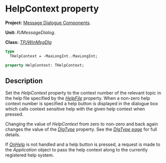 # HelpContext property #

**Project:** [Message Dialogue Components](MessageDialogComponents.md).

**Unit:** _PJMessageDialog_.

**Class:** _[TPJWinMsgDlg](TPJWinMsgDlg.md)_

```pascal
type
  THelpContext = -MaxLongInt..MaxLongInt;

property HelpContext: THelpContext;
```

## Description ##

Set the _HelpContext_ property to the context number of the relevant topic in the help file specified by the _[HelpFile](TPJWinMsgDlgHelpFile.md)_ property. When a non-zero help context number is specified a help button is displayed in the dialogue box which calls context sensitive help with the given help context when pressed.

Changing the value of _HelpContext_ from zero to non-zero and back again changes the value of the _[DlgType](TPJWinMsgDlgDlgType.md)_ property. See the _[DlgType page](TPJWinMsgDlgDlgType.md)_ for full details.

If _[OnHelp](TPJWinMsgDlgOnHelp.md)_ is not handled and a help button is pressed, a request is made to the _Application_ object to pass the help context along to the currently registered help system.